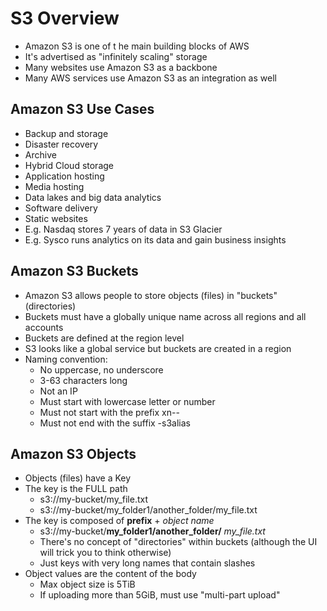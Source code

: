 # S3 Overview
- Amazon S3 is one of t he main building blocks of AWS
- It's advertised as "infinitely scaling" storage
- Many websites use Amazon S3 as a backbone
- Many AWS services use Amazon S3 as an integration as well
## Amazon S3 Use Cases
- Backup and storage
- Disaster recovery
- Archive
- Hybrid Cloud storage
- Application hosting
- Media hosting
- Data lakes and big data analytics
- Software delivery 
- Static websites
- E.g. Nasdaq stores 7 years of data in S3 Glacier
- E.g. Sysco runs analytics on its data and gain business insights
## Amazon S3 Buckets
- Amazon S3 allows people to store objects (files) in "buckets" (directories)
- Buckets must have a globally unique name across all regions and all accounts
- Buckets are defined at the region level
- S3 looks like a global service but buckets are created in a region
- Naming convention:
	- No uppercase, no underscore
	- 3-63 characters long
	- Not an IP
	- Must start with lowercase letter or number
	- Must not start with the prefix xn--
	- Must not end with the suffix -s3alias
## Amazon S3 Objects
- Objects (files) have a Key
- The key is the FULL path
	- s3://my-bucket/my_file.txt
	- s3://my-bucket/my_folder1/another_folder/my_file.txt
- The key is composed of **prefix** + *object name*
	- s3://my-bucket/**my_folder1/another_folder/** *my_file.txt*
	- There's no concept of "directories" within buckets (although the UI will trick you to think otherwise)
	- Just keys with very long names that contain slashes
- Object values are the content of the body
	- Max object size is 5TiB
	- If uploading more than 5GiB, must use "multi-part upload"